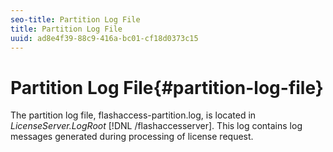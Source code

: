```yaml
---
seo-title: Partition Log File
title: Partition Log File
uuid: ad8e4f39-88c9-416a-bc01-cf18d0373c15
---
```


# Partition Log File{#partition-log-file}

The partition log file, flashaccess-partition.log, is located in *LicenseServer.LogRoot* [!DNL /flashaccesserver]. This log contains log messages generated during processing of license request. 
